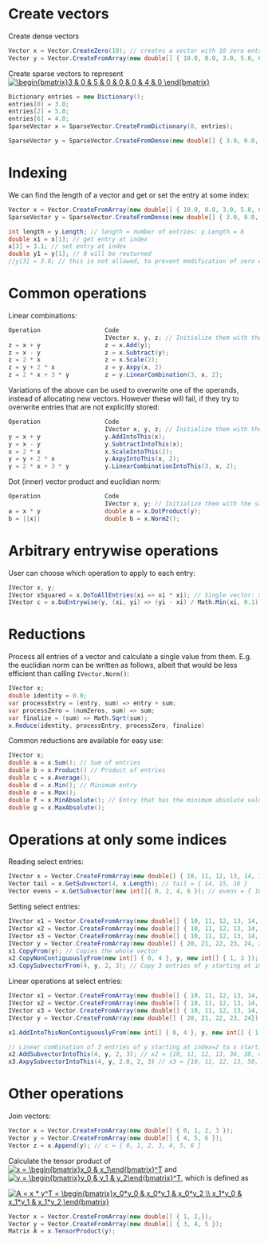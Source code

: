 # Create vectors
Create dense vectors
```csharp
Vector x = Vector.CreateZero(10); // creates a vector with 10 zero entries
Vector y = Vector.CreateFromArray(new double[] { 10.0, 0.0, 3.0, 5.0, 6.0 }); // creates a vector with the specified array
 ```

Create sparse vectors to represent <a href="https://www.codecogs.com/eqnedit.php?latex=\begin{bmatrix}3&space;&&space;0&space;&&space;5&space;&&space;0&space;&&space;0&space;&&space;0&space;&&space;4&space;&&space;0&space;\end{bmatrix}" target="_blank"><img src="https://latex.codecogs.com/gif.latex?\begin{bmatrix}3&space;&&space;0&space;&&space;5&space;&&space;0&space;&&space;0&space;&&space;0&space;&&space;4&space;&&space;0&space;\end{bmatrix}" title="\begin{bmatrix}3 & 0 & 5 & 0 & 0 & 0 & 4 & 0 \end{bmatrix}" /></a>
```csharp
Dictionary entries = new Dictionary();
entries[0] = 3.0;
entries[2] = 5.0;
entries[6] = 4.0;
SparseVector x = SparseVector.CreateFromDictionary(8, entries);

SparseVector y = SparseVector.CreateFromDense(new double[] { 3.0, 0.0, 5.0, 0.0, 0.0, 0.0, 4.0, 0.0 });
 ```

# Indexing
We can find the length of a vector and get or set the entry at some index:
```csharp
Vector x = Vector.CreateFromArray(new double[] { 10.0, 0.0, 3.0, 5.0, 6.0 });
SparseVector y = SparseVector.CreateFromDense(new double[] { 3.0, 0.0, 5.0, 0.0, 0.0, 0.0, 4.0, 0.0 });

int length = y.Length; // length = number of entries: y.Length = 8
double x1 = x[1]; // get entry at index
x[3] = 3.1; // set entry at index
double y1 = y[1]; // 0 will be reuturned
//y[3] = 3.0; // this is not allowed, to prevent modification of zero entries
 ```

# Common operations
Linear combinations:
```csharp
Operation                  Code
                           IVector x, y, z; // Initialize them with the same dimensions
z = x + y                  z = x.Add(y);
z = x - y                  z = x.Subtract(y);
z = 2 * x                  z = x.Scale(2);
z = y + 2 * x              z = y.Axpy(x, 2)
z = 2 * x + 3 * y          z = y.LinearCombination(3, x, 2);
```
Variations of the above can be used to overwrite one of the operands, instead of allocating new vectors. However these will fail, if they try to overwrite entries that are not explicitly stored:
```csharp
Operation                  Code
                           IVector x, y, z; // Initialize them with the same dimensions
y = x + y				   y.AddIntoThis(x);
y = x - y                  y.SubtractIntoThis(x);
x = 2 * x                  x.ScaleIntoThis(2);
y = y + 2 * x              y.AxpyIntoThis(x, 2);
y = 2 * x + 3 * y          y.LinearCombinationIntoThis(3, x, 2);
```

Dot (inner) vector product and euclidian norm:
```csharp
Operation                  Code
                           IVector x, y; // Initialize them with the same dimensions
a = x * y				   double a = x.DotProduct(y);
b = ||x||                  double b = x.Norm2();
```

# Arbitrary entrywise operations
User can choose which operation to apply to each entry:
```csharp
IVector x, y;
IVector xSquared = x.DoToAllEntries(xi => xi * xi); // Single vector: xSquared[i] = x[i] * x[i]
IVector c = x.DoEntrywise(y, (xi, yi) => (yi - xi) / Math.Min(xi, 0.1)); // Between 2 vectors: c[i] = (y[i] - x[i]) / min(x[i], 0.1)
```

# Reductions
Process all entries of a vector and calculate a single value from them. E.g. the euclidian norm can be written as follows, albeit that would be less efficient than calling `IVector.Norm()`:
```csharp
IVector x;
double identity = 0.0;
var processEntry = (entry, sum) => entry + sum;
var processZero = (numZeros, sum) => sum;
var finalize = (sum) => Math.Sqrt(sum);
x.Reduce(identity, processEntry, processZero, finalize)
```

Common reductions are available for easy use:
```csharp
IVector x;
double a = x.Sum(); // Sum of entries
double b = x.Product() // Product of entries
double c = x.Average();
double d = x.Min(); // Minimum entry
double e = x.Max();
double f = x.MinAbsolute(); // Entry that has the minimum absolute value
double g = x.MaxAbsolute();
```

# Operations at only some indices
Reading select entries:
```csharp
IVector x = Vector.CreateFromArray(new double[] { 10, 11, 12, 13, 14, 15, 16 });
Vector tail = x.GetSubvector(4, x.Length); // tail = { 14, 15, 16 }
Vector evens = x.GetSubvector(new int[]{ 0, 2, 4, 6 }); // evens = { 10, 12, 14, 16 }
```

Setting select entries:
```csharp
IVector x1 = Vector.CreateFromArray(new double[] { 10, 11, 12, 13, 14, 15, 16 });
IVector x2 = Vector.CreateFromArray(new double[] { 10, 11, 12, 13, 14, 15, 16 });
IVector x3 = Vector.CreateFromArray(new double[] { 10, 11, 12, 13, 14, 15, 16 });
IVector y = Vector.CreateFromArray(new double[] { 20, 21, 22, 23, 24, 25, 26 });
x1.CopyFrom(y); // Copies the whole vector
x2.CopyNonContiguouslyFrom(new int[] { 0, 4 }, y, new int[] { 1, 3 }); // x2 = { 21, 11, 12, 13, 23, 15, 16 }
x3.CopySubvectorFrom(4, y, 2, 3); // Copy 3 entries of y starting at index=2 to x starting at index=4: x3 = {10, 11, 12, 13, 22, 23, 24}
```

Linear operations at select entries:
```csharp
IVector x1 = Vector.CreateFromArray(new double[] { 10, 11, 12, 13, 14, 15, 16 });
IVector x2 = Vector.CreateFromArray(new double[] { 10, 11, 12, 13, 14, 15, 16 });
IVector x3 = Vector.CreateFromArray(new double[] { 10, 11, 12, 13, 14, 15, 16 });
IVector y = Vector.CreateFromArray(new double[] { 20, 21, 22, 23, 24});

x1.AddIntoThisNonContiguouslyFrom(new int[] { 0, 4 }, y, new int[] { 1, 3 }); // x1 = { 31, 11, 12, 13, 37, 15, 16 }

// Linear combination of 3 entries of y starting at index=2 to x starting at index=4: 
x2.AddSubvectorIntoThis(4, y, 2, 3); // x2 = {10, 11, 12, 13, 36, 38, 40}
x3.AxpySubvectorIntoThis(4, y, 2.0, 2, 3) // x3 = {10, 11, 12, 13, 58, 61, 64}
```

# Other operations
Join vectors:
```csharp
Vector x = Vector.CreateFromArray(new double[] { 0, 1, 2, 3 });
Vector y = Vector.CreateFromArray(new double[] { 4, 5, 6 });
Vector z = x.Append(y); // c = { 0, 1, 2, 3, 4, 5, 6 }
```

Calculate the tensor product of <a href="https://www.codecogs.com/eqnedit.php?latex=x&space;=&space;\begin{bmatrix}x_0&space;&&space;x_1\end{bmatrix}^T" target="_blank"><img src="https://latex.codecogs.com/gif.latex?x&space;=&space;\begin{bmatrix}x_0&space;&&space;x_1\end{bmatrix}^T" title="x = \begin{bmatrix}x_0 & x_1\end{bmatrix}^T" /></a>
and <a href="https://www.codecogs.com/eqnedit.php?latex=y&space;=&space;\begin{bmatrix}y_0&space;&&space;y_1&space;&&space;y_2\end{bmatrix}^T" target="_blank"><img src="https://latex.codecogs.com/gif.latex?y&space;=&space;\begin{bmatrix}y_0&space;&&space;y_1&space;&&space;y_2\end{bmatrix}^T" title="y = \begin{bmatrix}y_0 & y_1 & y_2\end{bmatrix}^T" /></a>, which is defined as

<a href="https://www.codecogs.com/eqnedit.php?latex=A&space;=&space;x&space;*&space;y^T&space;=&space;\begin{bmatrix}x_0*y_0&space;&&space;x_0*y_1&space;&&space;x_0*y_2&space;\\&space;x_1*y_0&space;&&space;x_1*y_1&space;&&space;x_1*y_2&space;\end{bmatrix}" target="_blank"><img src="https://latex.codecogs.com/gif.latex?A&space;=&space;x&space;*&space;y^T&space;=&space;\begin{bmatrix}x_0*y_0&space;&&space;x_0*y_1&space;&&space;x_0*y_2&space;\\&space;x_1*y_0&space;&&space;x_1*y_1&space;&&space;x_1*y_2&space;\end{bmatrix}" title="A = x * y^T = \begin{bmatrix}x_0*y_0 & x_0*y_1 & x_0*y_2 \\ x_1*y_0 & x_1*y_1 & x_1*y_2 \end{bmatrix}" /></a>

```csharp
Vector x = Vector.CreateFromArray(new double[] { 1, 2,});
Vector y = Vector.CreateFromArray(new double[] { 3, 4, 5 });
Matrix A = x.TensorProduct(y);
```
